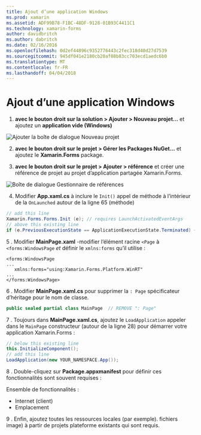 ```yaml
---
title: Ajout d’une application Windows
ms.prod: xamarin
ms.assetid: ADF99B78-F1BC-48DF-9128-01B93C4411C1
ms.technology: xamarin-forms
author: davidbritch
ms.author: dabritch
ms.date: 02/16/2016
ms.openlocfilehash: 0d2ef44896c9352776443c2fec318d40d27d7539
ms.sourcegitcommit: 945df041e2180cb20af08b83cc703ecd1aedc6b0
ms.translationtype: MT
ms.contentlocale: fr-FR
ms.lasthandoff: 04/04/2018
---
```

# <a name="adding-a-windows-app"></a>Ajout d’une application Windows


1. **avec le bouton droit sur la solution > Ajouter > Nouveau projet...**  et ajoutez un **application vide (Windows)**

 ![](tablet-images/add-wu.png "Ajouter la boîte de dialogue Nouveau projet")

2. **avec le bouton droit sur le projet > Gérer les Packages NuGet...**  et ajoutez le **Xamarin.Forms** package.

3. **avec le bouton droit sur le projet > Ajouter > référence** et créer une référence de projet au projet d’application partagée Xamarin.Forms.

  ![](tablet-images/addref.png "Boîte de dialogue Gestionnaire de références")

4. Modifier **App.xaml.cs** à inclure le `Init()` appel de méthode à l’intérieur de la `OnLaunched` autour de la ligne 65 (méthode)

```csharp
// add this line
Xamarin.Forms.Forms.Init (e); // requires LaunchActivatedEventArgs
// above this existing line
if (e.PreviousExecutionState == ApplicationExecutionState.Terminated) {}
```

 5 . Modifier **MainPage.xaml** -modifier l’élément racine `<Page` à `<forms:WindowsPage` *et* définir le `xmlns:forms` qu’il utilise :

```xaml
<forms:WindowsPage
...
   xmlns:forms="using:Xamarin.Forms.Platform.WinRT"
...
</forms:WindowsPage>
```


 6 . Modifier **MainPage.xaml.cs** pour supprimer la `: Page` spécificateur d’héritage pour le nom de classe.

```csharp
public sealed partial class MainPage  // REMOVE ": Page"
```

 7 . Toujours dans **MainPage.xaml.cs**, ajoutez le `LoadApplication` appeler dans le `MainPage` constructeur (autour de la ligne 28) pour démarrer votre application Xamarin.Forms :

```csharp
// below this existing line
this.InitializeComponent();
// add this line
LoadApplication(new YOUR_NAMESPACE.App());
```

8 . Double-cliquez sur **Package.appxmanifest** pour définir ces fonctionnalités sont souvent requises :

  Ensemble de fonctionnalités :

  * Internet (client)
  * Emplacement

9 . Enfin, ajoutez toutes les ressources locales (par exemple). fichiers image) à partir de projets plateforme existants qui sont requis.

